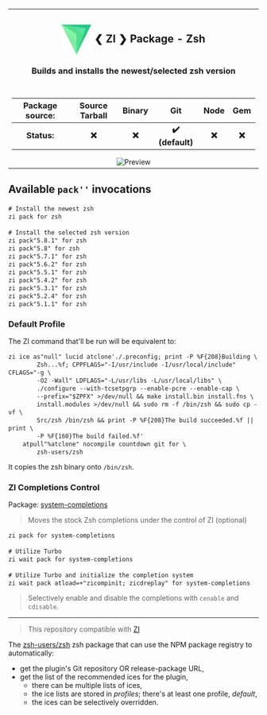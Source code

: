 <div align="center"><table style="width:100%;height:auto">
<tr><td align="center">
<a title="ZI" target="_self" href="https://github.com/z-shell/zi/">
<h2><img align="center" style="width:60px;height:auto" src="https://github.com/z-shell/zi/raw/main/docs/images/logo.svg" alt="ZI Logo" /></a>
❮ ZI ❯ Package - Zsh </h2><h3> Builds and installs the newest/selected zsh version</h3>
</td></tr>
<tr><td align="center"><h3>
  
| **Package source:** | Source Tarball | Binary |             Git              | Node | Gem |
| :-----------------: | :------------: | :----: | :--------------------------: | :--: | :-: |
|     **Status:**     |      :x:       |  :x:   | :heavy_check_mark: (default) | :x:  | :x: |

</h3>
<img style="width:90%;height:auto" 
  src="https://user-images.githubusercontent.com/59910950/161060980-8bc70578-e086-4a51-8cd4-ed3d7289f216.gif" alt="Preview" />
</td></tr></table></div>
  
## Available `pack''` invocations

```shell
# Install the newest zsh
zi pack for zsh

# Install the selected zsh version
zi pack"5.8.1" for zsh
zi pack"5.8" for zsh
zi pack"5.7.1" for zsh
zi pack"5.6.2" for zsh
zi pack"5.5.1" for zsh
zi pack"5.4.2" for zsh
zi pack"5.3.1" for zsh
zi pack"5.2.4" for zsh
zi pack"5.1.1" for zsh
```

### Default Profile

The ZI command that'll be run will be equivalent to:

```shell
zi ice as"null" lucid atclone'./.preconfig; print -P %F{208}Building \
        Zsh...%f; CPPFLAGS="-I/usr/include -I/usr/local/include" CFLAGS="-g \
        -O2 -Wall" LDFLAGS="-L/usr/libs -L/usr/local/libs" \
        ./configure --with-tcsetpgrp --enable-pcre --enable-cap \
        --prefix="$ZPFX" >/dev/null && make install.bin install.fns \
        install.modules >/dev/null && sudo rm -f /bin/zsh && sudo cp -vf \
        Src/zsh /bin/zsh && print -P %F{208}The build succeeded.%f || print \
        -P %F{160}The build failed.%f'
    atpull"%atclone" nocompile countdown git for \
        zsh-users/zsh
```

It copies the zsh binary onto `/bin/zsh`.

### ZI Completions Control

Package: [system-completions](https://github.com/z-shell/system-completions)
> Moves the stock Zsh completions under the control of ZI (optional)

```shell
zi pack for system-completions

# Utilize Turbo
zi wait pack for system-completions

# Utilize Turbo and initialize the completion system
zi wait pack atload=+"zicompinit; zicdreplay" for system-completions
```

> Selectively enable and disable the completions with `cenable` and `cdisable`.

---

> This repository compatible with [ZI](https://github.com/z-shell/zi)

The [zsh-users/zsh](https://github.com/zsh-users/zsh) zsh package that can use the NPM package registry to automatically:

- get the plugin's Git repository OR release-package URL,
- get the list of the recommended ices for the plugin,
  - there can be multiple lists of ices,
  - the ice lists are stored in _profiles_; there's at least one profile, _default_,
  - the ices can be selectively overridden.

